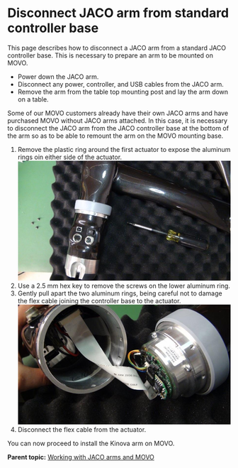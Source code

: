 # Disconnect JACO arm from standard controller base

This page describes how to disconnect a JACO arm from a standard JACO controller base. This is necessary to prepare an arm to be mounted on MOVO.

-   Power down the JACO arm.
-   Disconnect any power, controller, and USB cables from the JACO arm.
-   Remove the arm from the table top mounting post and lay the arm down on a table.

Some of our MOVO customers already have their own JACO arms and have purchased MOVO without JACO arms attached. In this case, it is necessary to disconnect the JACO arm from the JACO controller base at the bottom of the arm so as to be able to remount the arm on the MOVO mounting base.

1.   Remove the plastic ring around the first actuator to expose the aluminum rings oin either side of the actuator. ![](../Graphics/remove_jaco_from_controller_base_1.jpg) 
2.   Use a 2.5 mm hex key to remove the screws on the lower aluminum ring. 
3.   Gently pull apart the two aluminum rings, being careful not to damage the flex cable joining the controller base to the actuator. ![](../Graphics/remove_jaco_from_controller_base_2.jpg) 
4.   Disconnect the flex cable from the actuator. 

You can now proceed to install the Kinova arm on MOVO.

**Parent topic:** [Working with JACO arms and MOVO](../Concepts/c_working_jaco_arms_movo.md)

